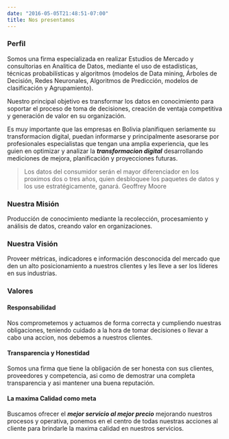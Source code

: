 ```yaml
---
date: "2016-05-05T21:48:51-07:00"
title: Nos presentamos
---
```


### Perfil
Somos una firma especializada en realizar Estudios de Mercado y consultorias en Analitica de Datos, mediante el uso de estadísticas, técnicas probabilísticas y algoritmos (modelos de Data mining, Árboles de Decisión, Redes Neuronales, Algoritmos de Predicción, modelos de clasificación y Agrupamiento). 

Nuestro principal objetivo es transformar los datos en conocimiento para soportar el proceso de toma de decisiones, creación de ventaja competitiva y generación de valor en su organización.

Es muy importante que las empresas en Bolivia planifiquen seriamente su transformacion digital, puedan informarse y principalmente asesorarse por profesionales especialistas que tengan una amplia experiencia, que les guien en optimizar y analizar la _**transformacion digital**_ desarrollando mediciones de mejora, planificación y proyecciones futuras.

> Los datos del consumidor serán el mayor diferenciador en los proximos dos o tres años, quien desbloquee los paquetes de datos y los use estratégicamente, ganará. Geoffrey Moore


### Nuestra Misión
Producción de conocimiento mediante la recolección, procesamiento y análisis de datos, creando valor en organizaciones.

### Nuestra Visión
Proveer métricas, indicadores e información desconocida del mercado que den un alto posicionamiento a nuestros clientes y les lleve a ser los líderes en sus industrias.

### Valores
#### Responsabilidad
Nos comprometemos y actuamos de forma correcta y cumpliendo nuestras obligaciones, teniendo cuidado a la hora de tomar decisiones o llevar a cabo una accion, nos debemos a nuestros clientes.

#### Transparencia y Honestidad
Somos una firma que tiene la obligación de ser honesta con sus clientes, proveedores y competencia, asi como de demostrar una completa transparencia y asi mantener una buena reputación.

#### La maxima Calidad como meta
Buscamos ofrecer el _**mejor servicio al mejor precio**_ mejorando nuestros procesos y operativa, ponemos en el centro de todas nuestras acciones al cliente para brindarle la maxima calidad en nuestros servicios.




